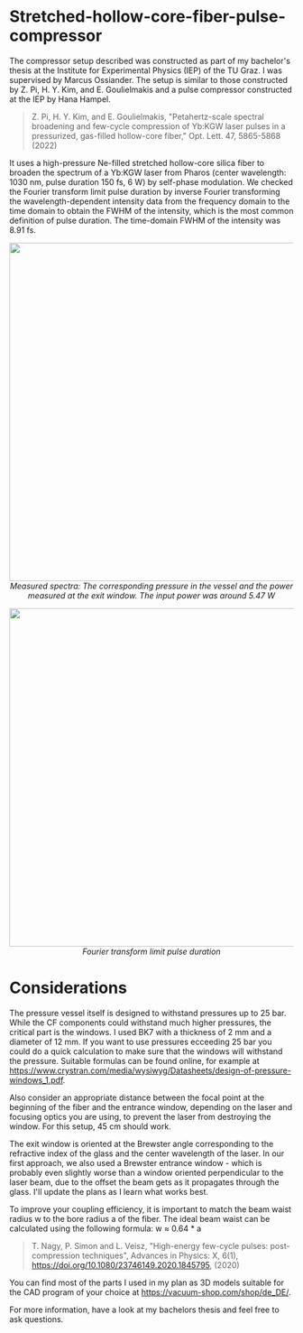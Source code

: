 # Stretched-hollow-core-fiber-pulse-compressor
The compressor setup described was constructed as part of my bachelor's thesis at the Institute for Experimental Physics (IEP) of the TU Graz. I was supervised by Marcus Ossiander. The setup is similar to those constructed by Z. Pi, H. Y. Kim, and E. Goulielmakis and a pulse compressor constructed at the IEP by Hana Hampel.
>Z. Pi, H. Y. Kim, and E. Goulielmakis, "Petahertz-scale spectral broadening and few-cycle compression of Yb:KGW laser pulses in a pressurized, 
gas-filled hollow-core fiber," Opt. Lett. 47, 5865-5868 (2022)
 
It uses a high-pressure Ne-filled stretched hollow-core silica fiber to broaden the spectrum of a Yb:KGW laser from Pharos (center wavelength: 1030 nm, pulse duration 150 fs, 6 W) by self-phase modulation. We checked the Fourier transform limit pulse duration by inverse Fourier transforming the wavelength-dependent intensity data from the frequency domain to the time domain to obtain the FWHM of the intensity, which is the most common definition of pulse duration. The time-domain FWHM of the intensity was 8.91 fs.


<p align="center">
  <img src="https://github.com/user-attachments/assets/160f1331-de9d-4c24-b2a3-c3d1393b46db](https://github.com/user-attachments/assets/f1924f84-703f-49bd-8a92-2b849f1aa723" width="600">
  <br>
  <em>Measured spectra: The corresponding pressure in the vessel and the power measured at the exit window. The input power was around 5.47 W</em>
</p>

<p align="center">
  <img src="https://github.com/user-attachments/assets/6664a2ef-ced7-4b37-81d6-823ca91b7d04" width="600">
  <br>
  <em>Fourier transform limit pulse duration</em>
</p>

# Considerations
The pressure vessel itself is designed to withstand pressures up to 25 bar. While the CF components could withstand much higher pressures, the critical part is the windows.
I used BK7 with a thickness of 2 mm and a diameter of 12 mm. If you want to use pressures ecceeding 25 bar you could do a quick calculation to make sure that the windows will withstand the pressure. Suitable formulas can be found online, for example at https://www.crystran.com/media/wysiwyg/Datasheets/design-of-pressure-windows_1.pdf.
 
Also consider an appropriate distance between the focal point at the beginning of the fiber and the entrance window, depending on the laser and focusing optics you are using, to prevent the laser from destroying the window. For this setup, 45 cm should work.
 
The exit window is oriented at the Brewster angle corresponding to the refractive index of the glass and the center wavelength of the laser. In our first approach, we also used a Brewster entrance window - which is probably even slightly worse than a window oriented perpendicular to the laser beam, due to the offset the beam gets as it propagates through the glass. I'll update the plans as I learn what works best.

To improve your coupling efficiency, it is important to match the beam waist radius w to the bore radius a of the fiber. The ideal beam waist can be calculated using the following formula: w ≈ 0.64 * a 
>T. Nagy, P. Simon and L. Veisz, "High-energy few-cycle pulses: post-compression techniques", Advances in Physics: X, 6(1), 
https://doi.org/10.1080/23746149.2020.1845795, (2020)

You can find most of the parts I used in my plan as 3D models suitable for the CAD program of your choice at https://vacuum-shop.com/shop/de_DE/.

For more information, have a look at my bachelors thesis and feel free to ask questions. 




